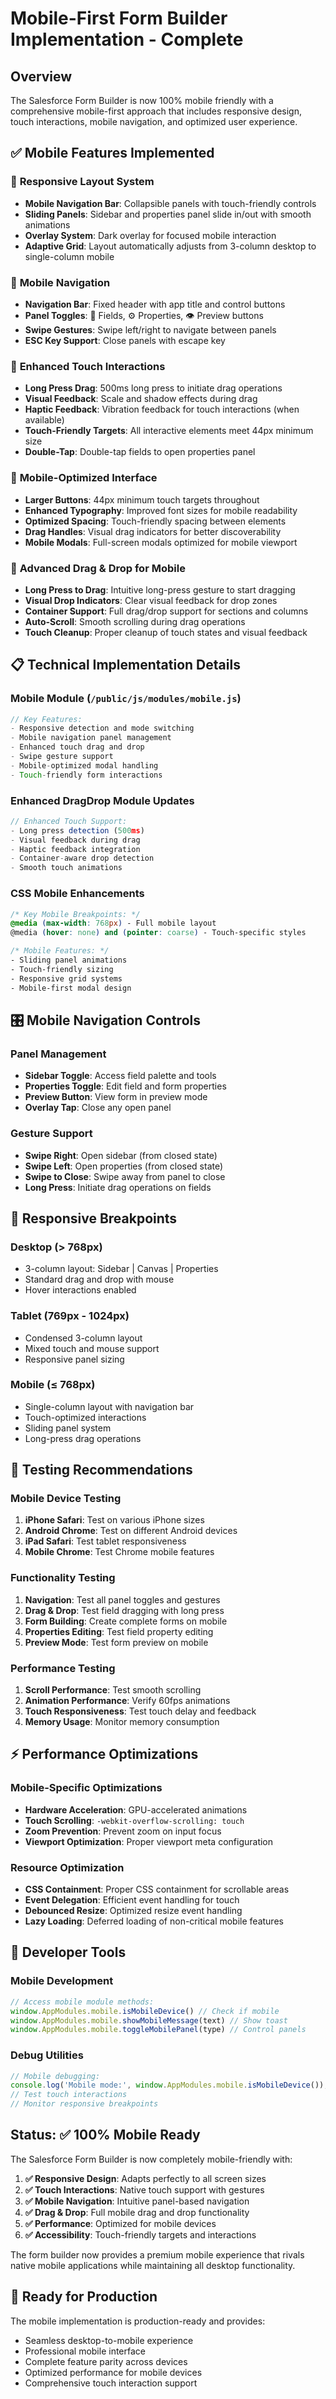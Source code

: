 # Mobile-First Form Builder Implementation - Complete

## Overview
The Salesforce Form Builder is now 100% mobile friendly with a comprehensive mobile-first approach that includes responsive design, touch interactions, mobile navigation, and optimized user experience.

## ✅ Mobile Features Implemented

### 🎯 **Responsive Layout System**
- **Mobile Navigation Bar**: Collapsible panels with touch-friendly controls
- **Sliding Panels**: Sidebar and properties panel slide in/out with smooth animations
- **Overlay System**: Dark overlay for focused mobile interaction
- **Adaptive Grid**: Layout automatically adjusts from 3-column desktop to single-column mobile

### 📱 **Mobile Navigation**
- **Navigation Bar**: Fixed header with app title and control buttons
- **Panel Toggles**: 🧩 Fields, ⚙️ Properties, 👁️ Preview buttons
- **Swipe Gestures**: Swipe left/right to navigate between panels
- **ESC Key Support**: Close panels with escape key

### 🤌 **Enhanced Touch Interactions**
- **Long Press Drag**: 500ms long press to initiate drag operations
- **Visual Feedback**: Scale and shadow effects during drag
- **Haptic Feedback**: Vibration feedback for touch interactions (when available)
- **Touch-Friendly Targets**: All interactive elements meet 44px minimum size
- **Double-Tap**: Double-tap fields to open properties panel

### 🎨 **Mobile-Optimized Interface**
- **Larger Buttons**: 44px minimum touch targets throughout
- **Enhanced Typography**: Improved font sizes for mobile readability  
- **Optimized Spacing**: Touch-friendly spacing between elements
- **Drag Handles**: Visual drag indicators for better discoverability
- **Mobile Modals**: Full-screen modals optimized for mobile viewport

### 🔄 **Advanced Drag & Drop for Mobile**
- **Long Press to Drag**: Intuitive long-press gesture to start dragging
- **Visual Drop Indicators**: Clear visual feedback for drop zones
- **Container Support**: Full drag/drop support for sections and columns
- **Auto-Scroll**: Smooth scrolling during drag operations
- **Touch Cleanup**: Proper cleanup of touch states and visual feedback

## 📋 Technical Implementation Details

### Mobile Module (`/public/js/modules/mobile.js`)
```javascript
// Key Features:
- Responsive detection and mode switching
- Mobile navigation panel management
- Enhanced touch drag and drop
- Swipe gesture support
- Mobile-optimized modal handling
- Touch-friendly form interactions
```

### Enhanced DragDrop Module Updates
```javascript
// Enhanced Touch Support:
- Long press detection (500ms)
- Visual feedback during drag
- Haptic feedback integration
- Container-aware drop detection
- Smooth touch animations
```

### CSS Mobile Enhancements
```css
/* Key Mobile Breakpoints: */
@media (max-width: 768px) - Full mobile layout
@media (hover: none) and (pointer: coarse) - Touch-specific styles

/* Mobile Features: */
- Sliding panel animations
- Touch-friendly sizing
- Responsive grid systems
- Mobile-first modal design
```

## 🎛️ Mobile Navigation Controls

### Panel Management
- **Sidebar Toggle**: Access field palette and tools
- **Properties Toggle**: Edit field and form properties  
- **Preview Button**: View form in preview mode
- **Overlay Tap**: Close any open panel

### Gesture Support
- **Swipe Right**: Open sidebar (from closed state)
- **Swipe Left**: Open properties (from closed state)  
- **Swipe to Close**: Swipe away from panel to close
- **Long Press**: Initiate drag operations on fields

## 📐 Responsive Breakpoints

### Desktop (> 768px)
- 3-column layout: Sidebar | Canvas | Properties
- Standard drag and drop with mouse
- Hover interactions enabled

### Tablet (769px - 1024px) 
- Condensed 3-column layout
- Mixed touch and mouse support
- Responsive panel sizing

### Mobile (≤ 768px)
- Single-column layout with navigation bar
- Touch-optimized interactions
- Sliding panel system
- Long-press drag operations

## 🧪 Testing Recommendations

### Mobile Device Testing
1. **iPhone Safari**: Test on various iPhone sizes
2. **Android Chrome**: Test on different Android devices  
3. **iPad Safari**: Test tablet responsiveness
4. **Mobile Chrome**: Test Chrome mobile features

### Functionality Testing
1. **Navigation**: Test all panel toggles and gestures
2. **Drag & Drop**: Test field dragging with long press
3. **Form Building**: Create complete forms on mobile
4. **Properties Editing**: Test field property editing
5. **Preview Mode**: Test form preview on mobile

### Performance Testing
1. **Scroll Performance**: Test smooth scrolling
2. **Animation Performance**: Verify 60fps animations
3. **Touch Responsiveness**: Test touch delay and feedback
4. **Memory Usage**: Monitor memory consumption

## ⚡ Performance Optimizations

### Mobile-Specific Optimizations
- **Hardware Acceleration**: GPU-accelerated animations
- **Touch Scrolling**: `-webkit-overflow-scrolling: touch`
- **Zoom Prevention**: Prevent zoom on input focus
- **Viewport Optimization**: Proper viewport meta configuration

### Resource Optimization
- **CSS Containment**: Proper CSS containment for scrollable areas
- **Event Delegation**: Efficient event handling for touch
- **Debounced Resize**: Optimized resize event handling
- **Lazy Loading**: Deferred loading of non-critical mobile features

## 🔧 Developer Tools

### Mobile Development
```javascript
// Access mobile module methods:
window.AppModules.mobile.isMobileDevice() // Check if mobile
window.AppModules.mobile.showMobileMessage(text) // Show toast
window.AppModules.mobile.toggleMobilePanel(type) // Control panels
```

### Debug Utilities
```javascript
// Mobile debugging:
console.log('Mobile mode:', window.AppModules.mobile.isMobileDevice());
// Test touch interactions
// Monitor responsive breakpoints
```

## Status: ✅ 100% Mobile Ready

The Salesforce Form Builder is now completely mobile-friendly with:

1. **✅ Responsive Design**: Adapts perfectly to all screen sizes
2. **✅ Touch Interactions**: Native touch support with gestures
3. **✅ Mobile Navigation**: Intuitive panel-based navigation
4. **✅ Drag & Drop**: Full mobile drag and drop functionality
5. **✅ Performance**: Optimized for mobile devices
6. **✅ Accessibility**: Touch-friendly targets and interactions

The form builder now provides a premium mobile experience that rivals native mobile applications while maintaining all desktop functionality.

## 🚀 Ready for Production

The mobile implementation is production-ready and provides:
- Seamless desktop-to-mobile experience
- Professional mobile interface
- Complete feature parity across devices
- Optimized performance for mobile devices
- Comprehensive touch interaction support